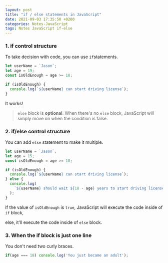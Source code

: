 ```yaml
---
layout: post
title: "if / else statements in JavaScript"
date: 2021-09-03 17:35:50 +0200
categories: Notes-JavaScript
tags: Notes JavaScript if-else
---
```




### 1. if control structure

To take decision with code, you can use `if`statements.



```js
let userName = `Jason`;
let age = 19;
const isOldEnough = age >= 18;

if (isOldEnough) {
  console.log(`${userName} can start driving license`);
}
```

It works!

> `else` block is **optional**. When there's no `else` block, JavaScript will simply move on when the condition is false.

### 2. if/else control structure

You can add `else` statement to make it multiple.

 

```js
let userName = `Jason`;
let age = 15;
const isOldEnough = age >= 18;

if (isOldEnough) {
  console.log(`${userName} can start driving license`);
} else {
  console.log(
    `${userName} should wait ${18 - age} years to start driving license!`
  );
}
```



If the value of `isOldEnough` is `true`, JavaScript will execute the code inside of `if` block,

else, it'll execute the code inside of `else` block.

### 3. When the if block is just one line

You don't need two curly braces.

```javascript
if(age === 18) console.log('You just became an adult');
```






